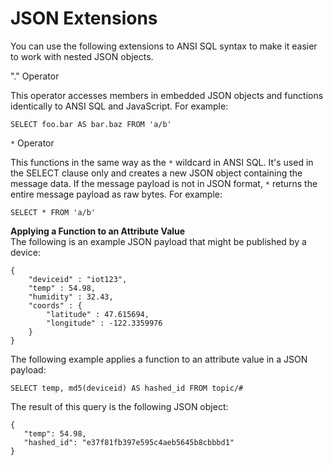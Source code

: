 # JSON Extensions<a name="iot-sql-json"></a>

You can use the following extensions to ANSI SQL syntax to make it easier to work with nested JSON objects\.

"\." Operator

This operator accesses members in embedded JSON objects and functions identically to ANSI SQL and JavaScript\. For example: 

```
SELECT foo.bar AS bar.baz FROM 'a/b'
```

 `*` Operator

This functions in the same way as the `*` wildcard in ANSI SQL\. It's used in the SELECT clause only and creates a new JSON object containing the message data\. If the message payload is not in JSON format, `*` returns the entire message payload as raw bytes\. For example: 

```
SELECT * FROM 'a/b'
```

**Applying a Function to an Attribute Value**  
The following is an example JSON payload that might be published by a device:

```
{
    "deviceid" : "iot123",
    "temp" : 54.98,
    "humidity" : 32.43,
    "coords" : {
        "latitude" : 47.615694,
        "longitude" : -122.3359976
    }
}
```

The following example applies a function to an attribute value in a JSON payload:

```
SELECT temp, md5(deviceid) AS hashed_id FROM topic/#
```

The result of this query is the following JSON object:

```
{
   "temp": 54.98,
   "hashed_id": "e37f81fb397e595c4aeb5645b8cbbbd1"
}
```